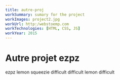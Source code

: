 ```yaml
---
title: autre-proj
workSummary: sumary for the project
workImages: project2.jpg
workUrl: http:/webstoemp.com
workTechnologies: [HTML, CSS, JS]
workYear: 2015
---
```


# Autre projet ezpz

ezpz lemon squeezie
difficult difficult lemon difficult